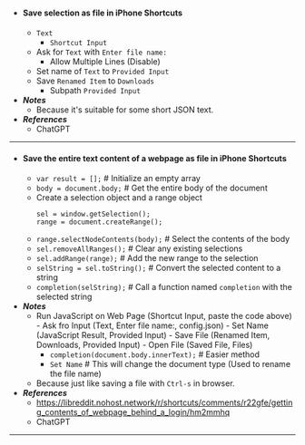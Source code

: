 - #### Save selection as file in iPhone Shortcuts
    - `Text`
        - `Shortcut Input`
    - Ask for `Text` with `Enter file name:`
        - Allow Multiple Lines (Disable)
    - Set name of `Text` to `Provided Input`
    - Save `Renamed Item` to `Downloads`
        - Subpath `Provided Input`
- ***Notes***
    - Because it's suitable for some short JSON text.
- ***References***
    - ChatGPT
- ---
- #### Save the entire text content of a webpage as file in iPhone Shortcuts
    - `var result = [];` # Initialize an empty array
    - `body = document.body;` # Get the entire body of the document
    - Create a selection object and a range object
      ```
      sel = window.getSelection();
      range = document.createRange();
      ```
    - `range.selectNodeContents(body);` # Select the contents of the body
    - `sel.removeAllRanges();` # Clear any existing selections
    - `sel.addRange(range);` # Add the new range to the selection
    - `selString = sel.toString();` # Convert the selected content to a string
    - `completion(selString);` # Call a function named `completion` with the selected string
- ***Notes***
    - Run JavaScript on Web Page (Shortcut Input, paste the code above) - Ask fro Input (Text, Enter file name:, config.json) - Set Name (JavaScript Result, Provided Input) - Save File (Renamed Item, Downloads, Provided Input) - Open File (Saved File, Files)
        - `completion(document.body.innerText);` # Easier method
        - `Set Name` # This will change the document type (Used to rename the file name)
    - Because just like saving a file with `Ctrl-s` in browser.
- ***References***
    - https://libreddit.nohost.network/r/shortcuts/comments/r22gfe/getting_contents_of_webpage_behind_a_login/hm2mmhq
    - ChatGPT
- ---
